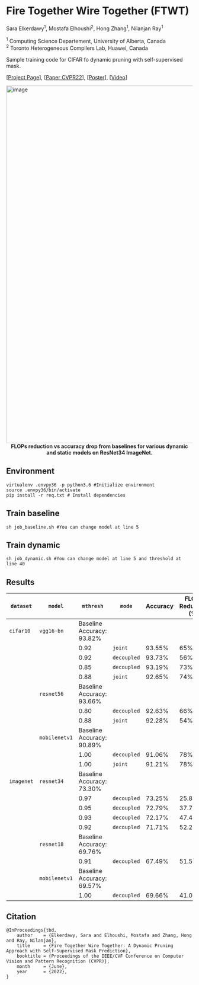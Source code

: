 # Fire Together Wire Together (FTWT)

Sara Elkerdawy<sup>1</sup>, Mostafa Elhoushi<sup>2</sup>, Hong Zhang<sup>1</sup>, Nilanjan Ray<sup>1</sup>

<sup>1</sup> Computing Science Departement, University of Alberta, Canada\
<sup>2</sup> Toronto Heterogeneous Compilers Lab, Huawei, Canada

Sample training code for CIFAR fo dynamic pruning with self-supervised mask.

[[Project Page](https://selkerdawy.github.io/FTWT/)], [[Paper CVPR22](https://arxiv.org/abs/2110.08232)], [[Poster](docs/assets/img/CVPR22_PosterID178a_PaperID3265.pdf)], [[Video](#)]


<img width="965" alt="image" src="https://user-images.githubusercontent.com/1451293/170155960-9c5e133e-8212-45fd-8a72-6c1fc84ef12d.png">
<figcaption align = "center"><b>FLOPs reduction vs accuracy drop from baselines for various dynamic and static models on ResNet34 ImageNet.</b></figcaption>

## Environment
```
virtualenv .envpy36 -p python3.6 #Initialize environment
source .envpy36/bin/activate
pip install -r req.txt # Install dependencies
```
  
## Train baseline
```
sh job_baseline.sh #You can change model at line 5
```
  
## Train dynamic
```
sh job_dynamic.sh #You can change model at line 5 and threshold at line 40
```

## Results

| `dataset`  | `model`       | `mthresh`                     | `mode`      | Accuracy | FLOPS Reduction (%) |
| ---------- | ------------- | ------------------------- | ----------- | -------- | ------------------- |
| `cifar10`  | `vgg16-bn`    | Baseline Accuracy: 93.82% |
|            |               | 0.92                      | `joint`     | 93.55%   | 65%                 |
|            |               | 0.92                      | `decoupled` | 93.73%   | 56%                 |
|            |               | 0.85                      | `decoupled` | 93.19%   | 73%                 |
|            |               | 0.88                      | `joint`     | 92.65%   | 74%                 |
|            | `resnet56`    | Baseline Accuracy: 93.66% |
|            |               | 0.80                      | `decoupled` | 92.63%   | 66%                 |
|            |               | 0.88                      | `joint`     | 92.28%   | 54%                 |
|            | `mobilenetv1` | Baseline Accuracy: 90.89% |
|            |               | 1.00                      | `decoupled` | 91.06%   | 78%                 |
|            |               | 1.00                      | `joint`     | 91.21%   | 78%                 |
| `imagenet` | `resnet34`    | Baseline Accuracy: 73.30% |
|            |               | 0.97                      | `decoupled` | 73.25%   | 25.86%              |
|            |               | 0.95                      | `decoupled` | 72.79%   | 37.77%              |
|            |               | 0.93                      | `decoupled` | 72.17%   | 47.42%              |
|            |               | 0.92                      | `decoupled` | 71.71%   | 52.24%              |
|            | `resnet18`    | Baseline Accuracy: 69.76% |
|            |               | 0.91                      | `decoupled` | 67.49%   | 51.56%              |
|            | `mobilenetv1` | Baseline Accuracy: 69.57% |
|            |               | 1.00                      | `decoupled` | 69.66%   | 41.07%              |


## Citation
```
@InProceedings{tbd,
    author    = {Elkerdawy, Sara and Elhoushi, Mostafa and Zhang, Hong and Ray, Nilanjan},
    title     = {Fire Together Wire Together: A Dynamic Pruning Approach with Self-Supervised Mask Prediction},
    booktitle = {Proceedings of the IEEE/CVF Conference on Computer Vision and Pattern Recognition (CVPR)},
    month     = {June},
    year      = {2022},
}
```

